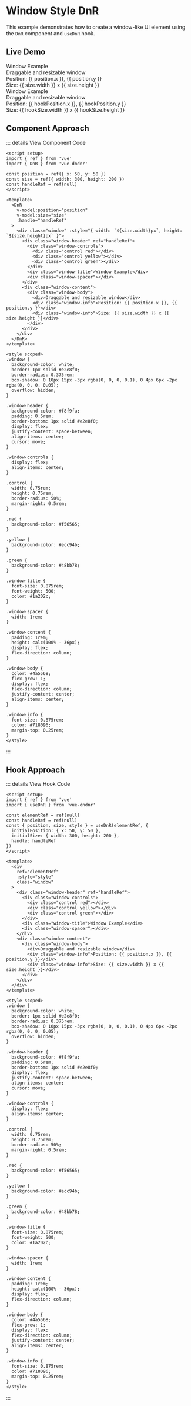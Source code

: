 # Window Style DnR

This example demonstrates how to create a window-like UI element using the `DnR` component and `useDnR` hook.

## Live Demo

<script setup>
import { ref, shallowRef } from 'vue'
import { DnR, useDnR } from 'vue-dndnr'

// Component approach
const position = shallowRef({ x: 50, y: 50 })
const size = shallowRef({ width: 300, height: 200 })
const handleRef = ref(null)

// Hook approach
const elementRef = ref(null)
const hookHandleRef = ref(null)
const { position: hookPosition, size: hookSize, style } = useDnR(elementRef, {
  initialPosition: { x: 50, y: 150 },
  initialSize: { width: 300, height: 200 },
  handle: hookHandleRef
})
</script>

<DemoContainer title="Component Approach">
  <DnR
    v-model:position="position"
    v-model:size="size"
    :handle="handleRef"
  >
    <div class="bg-white border border-gray-300 rounded-md shadow-lg overflow-hidden" :style="{ width: `${size.width}px`, height: `${size.height}px` }">
      <div class="window-header bg-gray-100 p-2 border-b border-gray-300 flex justify-between items-center cursor-move" ref="handleRef">
        <div class="flex items-center">
          <div class="w-3 h-3 rounded-full bg-red-500 mr-2"></div>
          <div class="w-3 h-3 rounded-full bg-yellow-500 mr-2"></div>
          <div class="w-3 h-3 rounded-full bg-green-500"></div>
        </div>
        <div class="text-sm font-medium text-black">Window Example</div>
        <div class="w-4"></div>
      </div>
      <div class="p-4 flex flex-col h-[calc(100%-36px)]">
        <div class="text-gray-700 flex-grow flex flex-col justify-center items-center">
          <div>Draggable and resizable window</div>
          <div class="text-sm mt-2 text-gray-500">Position: {{ position.x }}, {{ position.y }}</div>
          <div class="text-sm mt-1 text-gray-500">Size: {{ size.width }} x {{ size.height }}</div>
        </div>
      </div>
    </div>
  </DnR>
</DemoContainer>

<DemoContainer title="Hook Approach">
  <div
    ref="elementRef"
    :style="style"
    class="bg-white border border-gray-300 rounded-md shadow-lg overflow-hidden"
  >
    <div class="window-header bg-gray-100 p-2 border-b border-gray-300 flex justify-between items-center cursor-move" ref="hookHandleRef">
      <div class="flex items-center">
        <div class="w-3 h-3 rounded-full bg-red-500 mr-2"></div>
        <div class="w-3 h-3 rounded-full bg-yellow-500 mr-2"></div>
        <div class="w-3 h-3 rounded-full bg-green-500"></div>
      </div>
      <div class="text-sm font-medium text-black">Window Example</div>
      <div class="w-4"></div>
    </div>
    <div class="p-4 flex flex-col h-[calc(100%-36px)]">
      <div class="text-gray-700 flex-grow flex flex-col justify-center items-center">
        <div>Draggable and resizable window</div>
        <div class="text-sm mt-2 text-gray-500">Position: {{ hookPosition.x }}, {{ hookPosition.y }}</div>
        <div class="text-sm mt-1 text-gray-500">Size: {{ hookSize.width }} x {{ hookSize.height }}</div>
      </div>
    </div>
  </div>
</DemoContainer>

## Component Approach

::: details View Component Code
```vue
<script setup>
import { ref } from 'vue'
import { DnR } from 'vue-dndnr'

const position = ref({ x: 50, y: 50 })
const size = ref({ width: 300, height: 200 })
const handleRef = ref(null)
</script>

<template>
  <DnR
    v-model:position="position"
    v-model:size="size"
    :handle="handleRef"
  >
    <div class="window" :style="{ width: `${size.width}px`, height: `${size.height}px` }">
      <div class="window-header" ref="handleRef">
        <div class="window-controls">
          <div class="control red"></div>
          <div class="control yellow"></div>
          <div class="control green"></div>
        </div>
        <div class="window-title">Window Example</div>
        <div class="window-spacer"></div>
      </div>
      <div class="window-content">
        <div class="window-body">
          <div>Draggable and resizable window</div>
          <div class="window-info">Position: {{ position.x }}, {{ position.y }}</div>
          <div class="window-info">Size: {{ size.width }} x {{ size.height }}</div>
        </div>
      </div>
    </div>
  </DnR>
</template>

<style scoped>
.window {
  background-color: white;
  border: 1px solid #e2e8f0;
  border-radius: 0.375rem;
  box-shadow: 0 10px 15px -3px rgba(0, 0, 0, 0.1), 0 4px 6px -2px rgba(0, 0, 0, 0.05);
  overflow: hidden;
}

.window-header {
  background-color: #f8f9fa;
  padding: 0.5rem;
  border-bottom: 1px solid #e2e8f0;
  display: flex;
  justify-content: space-between;
  align-items: center;
  cursor: move;
}

.window-controls {
  display: flex;
  align-items: center;
}

.control {
  width: 0.75rem;
  height: 0.75rem;
  border-radius: 50%;
  margin-right: 0.5rem;
}

.red {
  background-color: #f56565;
}

.yellow {
  background-color: #ecc94b;
}

.green {
  background-color: #48bb78;
}

.window-title {
  font-size: 0.875rem;
  font-weight: 500;
  color: #1a202c;
}

.window-spacer {
  width: 1rem;
}

.window-content {
  padding: 1rem;
  height: calc(100% - 36px);
  display: flex;
  flex-direction: column;
}

.window-body {
  color: #4a5568;
  flex-grow: 1;
  display: flex;
  flex-direction: column;
  justify-content: center;
  align-items: center;
}

.window-info {
  font-size: 0.875rem;
  color: #718096;
  margin-top: 0.25rem;
}
</style>
```
:::

## Hook Approach

::: details View Hook Code
```vue
<script setup>
import { ref } from 'vue'
import { useDnR } from 'vue-dndnr'

const elementRef = ref(null)
const handleRef = ref(null)
const { position, size, style } = useDnR(elementRef, {
  initialPosition: { x: 50, y: 50 },
  initialSize: { width: 300, height: 200 },
  handle: handleRef
})
</script>

<template>
  <div
    ref="elementRef"
    :style="style"
    class="window"
  >
    <div class="window-header" ref="handleRef">
      <div class="window-controls">
        <div class="control red"></div>
        <div class="control yellow"></div>
        <div class="control green"></div>
      </div>
      <div class="window-title">Window Example</div>
      <div class="window-spacer"></div>
    </div>
    <div class="window-content">
      <div class="window-body">
        <div>Draggable and resizable window</div>
        <div class="window-info">Position: {{ position.x }}, {{ position.y }}</div>
        <div class="window-info">Size: {{ size.width }} x {{ size.height }}</div>
      </div>
    </div>
  </div>
</template>

<style scoped>
.window {
  background-color: white;
  border: 1px solid #e2e8f0;
  border-radius: 0.375rem;
  box-shadow: 0 10px 15px -3px rgba(0, 0, 0, 0.1), 0 4px 6px -2px rgba(0, 0, 0, 0.05);
  overflow: hidden;
}

.window-header {
  background-color: #f8f9fa;
  padding: 0.5rem;
  border-bottom: 1px solid #e2e8f0;
  display: flex;
  justify-content: space-between;
  align-items: center;
  cursor: move;
}

.window-controls {
  display: flex;
  align-items: center;
}

.control {
  width: 0.75rem;
  height: 0.75rem;
  border-radius: 50%;
  margin-right: 0.5rem;
}

.red {
  background-color: #f56565;
}

.yellow {
  background-color: #ecc94b;
}

.green {
  background-color: #48bb78;
}

.window-title {
  font-size: 0.875rem;
  font-weight: 500;
  color: #1a202c;
}

.window-spacer {
  width: 1rem;
}

.window-content {
  padding: 1rem;
  height: calc(100% - 36px);
  display: flex;
  flex-direction: column;
}

.window-body {
  color: #4a5568;
  flex-grow: 1;
  display: flex;
  flex-direction: column;
  justify-content: center;
  align-items: center;
}

.window-info {
  font-size: 0.875rem;
  color: #718096;
  margin-top: 0.25rem;
}
</style>
```
:::
